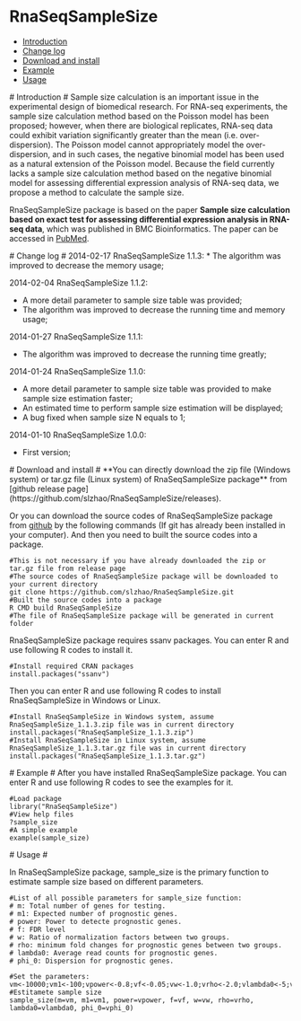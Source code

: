 RnaSeqSampleSize
============
* [Introduction](#Introduction)
* [Change log](#Change)
* [Download and install](#download)
* [Example](#example)
* [Usage](#usage)

<a name="Introduction"/>
# Introduction #
Sample size calculation is an important issue in the experimental design of biomedical research. For RNA-seq experiments, the sample size calculation method based on the Poisson model has been proposed; however, when there are biological replicates, RNA-seq data could exhibit variation significantly greater than the mean (i.e. over-dispersion). The Poisson model cannot appropriately model the over-dispersion, and in such cases, the negative
binomial model has been used as a natural extension of the Poisson model. Because the field currently lacks a sample size calculation method based on the negative binomial model for assessing differential expression analysis of RNA-seq data, we propose a method to calculate the sample size.

RnaSeqSampleSize package is based on the paper **Sample size calculation based on exact test for assessing differential expression analysis in RNA-seq data**, which was published in BMC Bioinformatics. The paper can be accessed in [PubMed](http://www.ncbi.nlm.nih.gov/pubmed/?term=24314022).

<a name="Change"/>
# Change log #
2014-02-17
RnaSeqSampleSize 1.1.3:
 * The algorithm was improved to decrease the memory usage;

2014-02-04
RnaSeqSampleSize 1.1.2:
 * A more detail parameter to sample size table was provided;
 * The algorithm was improved to decrease the running time and memory usage;

2014-01-27
RnaSeqSampleSize 1.1.1:
 * The algorithm was improved to decrease the running time greatly;

2014-01-24
RnaSeqSampleSize 1.1.0:
 * A more detail parameter to sample size table was provided to make sample size estimation faster;
 * An estimated time to perform sample size estimation will be displayed;
 * A bug fixed when sample size N equals to 1;

2014-01-10
RnaSeqSampleSize 1.0.0:
 * First version;

<a name="download"/>
# Download and install #
**You can directly download the zip file (Windows system) or tar.gz file (Linux system) of RnaSeqSampleSize package** from [github release page](https://github.com/slzhao/RnaSeqSampleSize/releases).

Or you can download the source codes of RnaSeqSampleSize package from [github](https://github.com/slzhao/RnaSeqSampleSize) by the following commands (If git has already been installed in your computer). And then you need to built the source codes into a package.

	#This is not necessary if you have already downloaded the zip or tar.gz file from release page
	#The source codes of RnaSeqSampleSize package will be downloaded to your current directory
	git clone https://github.com/slzhao/RnaSeqSampleSize.git
	#Built the source codes into a package
	R CMD build RnaSeqSampleSize
	#The file of RnaSeqSampleSize package will be generated in current folder

RnaSeqSampleSize package requires ssanv packages. You can enter R and use following R codes to install it. 

	#Install required CRAN packages
	install.packages("ssanv")

Then you can enter R and use following R codes to install RnaSeqSampleSize in Windows or Linux.
	
	#Install RnaSeqSampleSize in Windows system, assume RnaSeqSampleSize_1.1.3.zip file was in current directory
	install.packages("RnaSeqSampleSize_1.1.3.zip")
	#Install RnaSeqSampleSize in Linux system, assume RnaSeqSampleSize_1.1.3.tar.gz file was in current directory
	install.packages("RnaSeqSampleSize_1.1.3.tar.gz")

<a name="example"/>
# Example #
After you have installed RnaSeqSampleSize package. You can enter R and use following R codes to see the examples for it.
	
	#Load package
	library("RnaSeqSampleSize")
	#View help files
	?sample_size
	#A simple example
	example(sample_size)

<a name="usage"/>
# Usage #

In RnaSeqSampleSize package, sample_size is the primary function to estimate sample size based on different parameters.
	
	#List of all possible parameters for sample_size function:
	# m: Total number of genes for testing.
	# m1: Expected number of prognostic genes.
	# power: Power to detecte prognostic genes.
	# f: FDR level
	# w: Ratio of normalization factors between two groups.
	# rho: minimum fold changes for prognostic genes between two groups.
	# lambda0: Average read counts for prognostic genes.
	# phi_0: Dispersion for prognostic genes.

	#Set the parameters:
	vm<-10000;vm1<-100;vpower<-0.8;vf<-0.05;vw<-1.0;vrho<-2.0;vlambda0<-5;vphi_0<-0.5
	#Estitamete sample size
	sample_size(m=vm, m1=vm1, power=vpower, f=vf, w=vw, rho=vrho, lambda0=vlambda0, phi_0=vphi_0)